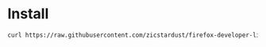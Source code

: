 # Install

```bash
curl https://raw.githubusercontent.com/zicstardust/firefox-developer-linux-install/main/install.sh | bash
```